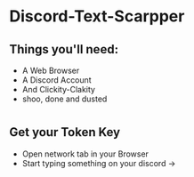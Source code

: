 # Discord-Text-Scarpper

## Things you'll need:
- A Web Browser
- A Discord Account
- And Clickity-Clakity 
- shoo, done and dusted

#

## Get your Token Key

- Open network tab in your Browser
- Start typing something on your discord
-> 
